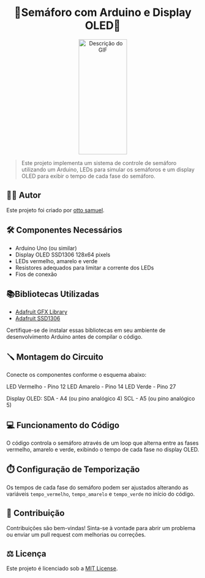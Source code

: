 # <div align="center">🚦Semáforo com Arduino e Display OLED🚦</div>

<div align="center"><img src="https://us.123rf.com/450wm/radowitz/radowitz2006/radowitz200600134/148509292-sem%C3%A1foro-pedonal-na-jun%C3%A7%C3%A3o-da-rua-na-cidade.jpg?ver=6" alt="Descrição do GIF" width="50%" height="300" ></div>

> Este projeto implementa um sistema de controle de semáforo utilizando um Arduino,
    LEDs para simular os semáforos e um display OLED para exibir o tempo de cada fase
    do semáforo.


## 🧑‍💻 Autor

Este projeto foi criado por [otto samuel](https://github.com/ottosamuel01).

## 🛠️ Componentes Necessários

- Arduino Uno (ou similar)
- Display OLED SSD1306 128x64 pixels
- LEDs vermelho, amarelo e verde
- Resistores adequados para limitar a corrente dos LEDs
- Fios de conexão

## 📚Bibliotecas Utilizadas

- [Adafruit GFX Library](https://github.com/adafruit/Adafruit-GFX-Library)
- [Adafruit SSD1306](https://github.com/adafruit/Adafruit_SSD1306)

Certifique-se de instalar essas bibliotecas em seu ambiente de desenvolvimento Arduino antes de compilar o código.

## 🪛 Montagem do Circuito

Conecte os componentes conforme o esquema abaixo:

LED Vermelho - Pino 12
LED Amarelo - Pino 14
LED Verde - Pino 27

Display OLED:
SDA - A4 (ou pino analógico 4)
SCL - A5 (ou pino analógico 5)


## 💻 Funcionamento do Código

O código controla o semáforo através de um loop que alterna entre as fases vermelho, amarelo e verde, exibindo o tempo de cada fase no display OLED.

## ⏱️ Configuração de Temporização

Os tempos de cada fase do semáforo podem ser ajustados alterando as variáveis `tempo_vermelho`, `tempo_amarelo` e `tempo_verde` no início do código.

## 🤝 Contribuição

Contribuições são bem-vindas! Sinta-se à vontade para abrir um problema ou enviar um pull request com melhorias ou correções.



## ⚖️ Licença

Este projeto é licenciado sob a [MIT License](LICENSE).
